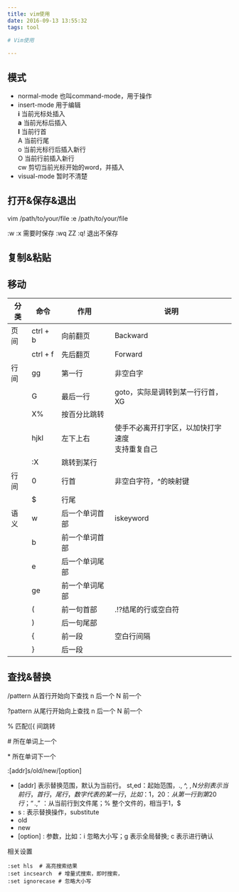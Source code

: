 ```yaml
---
title: vim使用
date: 2016-09-13 13:55:32
tags: tool 
    
# Vim使用

---
```


## 模式

* normal-mode 也叫command-mode，用于操作
* insert-mode 用于编辑  
 **i** 当前光标处插入<br>
 **a** 当前光标后插入<br>
 **I** 当前行首<br>
 A 当前行尾<br>
 o 当前光标行后插入新行<br>
 O 当前行前插入新行<br>
 cw 剪切当前光标开始的word，并插入 <br>
* visual-mode 暂时不清楚

## 打开&保存&退出
vim /path/to/your/file
:e /path/to/your/file

:w 
:x 需要时保存
:wq 
ZZ
:q! 退出不保存

## 复制&粘贴


## 移动

|  分类  |   命令    |    作用     |     说明     |
|-------|-----------|------------|--------------|
|  页间  | ctrl + b |   向前翻页   |   Backward   |
|       | ctrl + f |   先后翻页   |   Forward    |
|  行间  |    gg    |   第一行     |   非空白字   |
|       |    G     |   最后一行    |goto，实际是调转到某一行行首，XG |
|       |    X%    |   按百分比跳转 |              |
|       |    hjkl  |   左下上右    |使手不必离开打字区，以加快打字速度<br>支持重复自己|
|       |    :X    |   跳转到某行  |               |
|  行间  |    0    |    行首       | 非空白字符，^的映射键 |
|       |    $     |   行尾       |               |
|  语义  |    w    |   后一个单词首部  |  iskeyword |
|       |    b     |   前一个单词首部 |             |
|       |    e     |   后一个单词尾部 |             | 
|       |    ge    |   前一个单词尾部 |             |
|       |    (     |   前一句首部   |  .!?结尾的行或空白符  |
|       |    )     |   后一句尾部   |              |
|       |    {     |   前一段      |   空白行间隔   |
|       |    }     |   后一段      |              |



## 查找&替换

/pattern 从首行开始向下查找 n 后一个 N 前一个 
   
?pattern 从尾行开始向上查找 n 后一个 N 前一个 
      
%  匹配([{ 间跳转

\# 所在单词上一个 

\* 所在单词下一个

:[addr]s/old/new/[option]

* [addr] 表示替换范围，默认为当前行。 st,ed：起始范围，., ^, $,N分别表示 当前行，首行，尾行，数字代表的某一行，比如：1，20： 从 第一行到第20行；“. ,$” ：从当前行到文件尾；% 整个文件的，相当于1，$
* s : 表示替换操作，substitute
* old
* new
* [option] : 参数，比如：i 忽略大小写；g 表示全局替换; c 表示进行确认

相关设置
  
```
:set hls  # 高亮搜索结果 
:set incsearch  # 增量式搜索，即时搜索，
:set ignorecase # 忽略大小写
```

